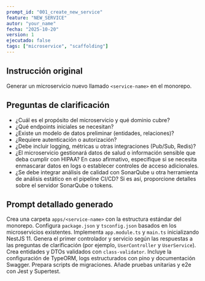 ```yaml
---
prompt_id: "001_create_new_service"
feature: "NEW_SERVICE"
autor: "your_name"
fecha: "2025-10-20"
version: 1
ejecutado: false
tags: ["microservice", "scaffolding"]
---
```


## Instrucción original

Generar un microservicio nuevo llamado `<service-name>` en el monorepo.

## Preguntas de clarificación

- ¿Cuál es el propósito del microservicio y qué dominio cubre?
- ¿Qué endpoints iniciales se necesitan?
- ¿Existe un modelo de datos preliminar (entidades, relaciones)?
- ¿Requiere autenticación o autorización?
- ¿Debe incluir logging, métricas u otras integraciones (Pub/Sub, Redis)?
 - ¿El microservicio gestionará datos de salud o información sensible que deba cumplir con HIPAA? En caso afirmativo, especifique si se necesita enmascarar datos en logs o establecer controles de acceso adicionales.
 - ¿Se debe integrar análisis de calidad con SonarQube u otra herramienta de análisis estático en el pipeline CI/CD? Si es así, proporcione detalles sobre el servidor SonarQube o tokens.

## Prompt detallado generado

Crea una carpeta `apps/<service-name>` con la estructura estándar del monorepo. Configura `package.json` y `tsconfig.json` basados en los microservicios existentes. Implementa `app.module.ts` y `main.ts` inicializando NestJS 11. Genera el primer controlador y servicio según las respuestas a las preguntas de clarificación (por ejemplo, `UserController` y `UserService`). Crea entidades y DTOs validados con `class-validator`. Incluye la configuración de TypeORM, logs estructurados con pino y documentación Swagger. Prepara scripts de migraciones. Añade pruebas unitarias y e2e con Jest y Supertest.
